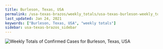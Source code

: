 ```yaml
---
title: Burleson, Texas, USA
permalink: /usa-texas-brazos/weekly_totals/usa-texas-burleson-weekly_totals.html
last_updated: Jan 24, 2021
keywords: ["Burleson, Texas, USA", "weekly totals"]
sidebar: usa-texas-brazos_sidebar
---
```


![Weekly Totals of Confirmed Cases for Burleson, Texas, USA](/covid_tracker/images/graphs/usa-texas-burleson-weekly_totals_graph.png)
